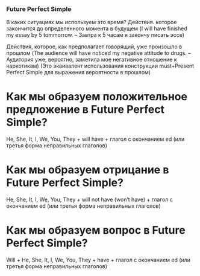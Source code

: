 ### Future Perfect Simple

В каких ситуациях мы используем это время?
Действия. которое закончится до определенного момента в будущем (I will have finished my essay by 5 tommorrow.  – Завтра к 5 часам я закончу писать эссе)

Действия, которое, как предполагает говорящий, уже произошло в прошлом (The audience  will have noticed my negative attitude to drugs. – Аудитория уже, вероятно, заметила мое негативное отношение к наркотикам) 
(Это эквивалент использования конструкции must+Present Perfect Simple для выражения вероятности в прошлом)

# Как мы образуем положительное предложение в Future Perfect Simple?
He, She, It, I, We, You, They + will have + глагол с окончанием ed (или третья форма неправильных глаголов)

# Как мы образуем отрицание в Future Perfect Simple?
He, She, It, I, We, You, They + will not have (won’t have) + глагол с окончанием ed (или третья форма неправильных глаголов)

# Как мы образуем вопрос в Future Perfect Simple?
Will + He, She, It, I, We, You, They + have + глагол с окончанием ed (или третья форма неправильных глаголов)
